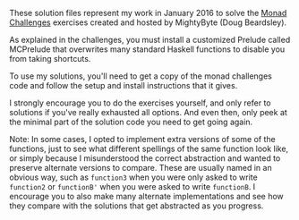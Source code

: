 These solution files represent my work in January 2016 to solve the [Monad Challenges](http://mightybyte.github.io/monad-challenges/) exercises created and hosted by MightyByte (Doug Beardsley).

As explained in the challenges, you must install a customized Prelude called MCPrelude that overwrites many standard Haskell functions to disable you from taking shortcuts.

To use my solutions, you'll need to get a copy of the monad challenges code and follow the setup and install instructions that it gives.

I strongly encourage you to do the exercises yourself, and only refer to solutions if you've really exhausted all options. And even then, only peek at the minimal part of the solution code you need to get going again.

Note: In some cases, I opted to implement extra versions of some of the functions, just to see what different spellings of the same function look like, or simply because I misunderstood the correct abstraction and wanted to preserve alternate versions to compare. These are usually named in an obvious way, such as `function3` when you were only asked to write `function2` or `functionB'` when you were asked to write `functionB`. I encourage you to also make many alternate implementations and see how they compare with the solutions that get abstracted as you progress.